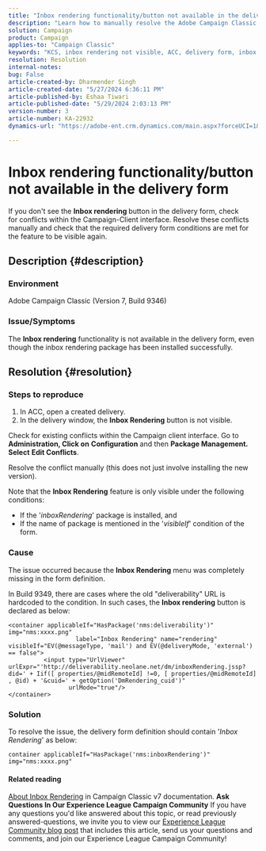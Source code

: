 ```yaml
---
title: "Inbox rendering functionality/button not available in the delivery form"
description: "Learn how to manually resolve the Adobe Campaign Classic issue where the Inbox Rendering button is not visible in the delivery form. Check for conflicts."
solution: Campaign
product: Campaign
applies-to: "Campaign Classic"
keywords: "KCS, inbox rendering not visible, ACC, delivery form, inbox rendering"
resolution: Resolution
internal-notes: 
bug: False
article-created-by: Dharmender Singh
article-created-date: "5/27/2024 6:36:11 PM"
article-published-by: Eshaa Tiwari
article-published-date: "5/29/2024 2:03:13 PM"
version-number: 3
article-number: KA-22932
dynamics-url: "https://adobe-ent.crm.dynamics.com/main.aspx?forceUCI=1&pagetype=entityrecord&etn=knowledgearticle&id=eb45a5fc-571c-ef11-840a-6045bd06eea5"

---
```

# Inbox rendering functionality/button not available in the delivery form


If you don't see the <b>Inbox rendering </b>button in the delivery form, check for conflicts within the Campaign-Client interface. Resolve these conflicts manually and check that the required delivery form conditions are met for the feature to be visible again.

## Description {#description}


### Environment

Adobe Campaign Classic (Version 7, Build 9346)

### Issue/Symptoms

The <b>Inbox rendering</b> functionality is not available in the delivery form, even though the inbox rendering package has been installed successfully.




## Resolution {#resolution}


### Steps to reproduce

1. In ACC, open a created delivery.
2. In the delivery window, the <b>Inbox Rendering</b> button is not visible.


Check for existing conflicts within the Campaign client interface. Go to <b>Administration, Click on</b> <b>Configuration</b> and then <b>Package Management. Select</b> <b>Edit Conflicts</b>.

Resolve the conflict manually (this does not just involve installing the new version).

Note that the <b>Inbox Rendering</b> feature is only visible under the following conditions:

- If the '*inboxRendering*' package is installed, and
- If the name of package is mentioned in the '*visibleIf*' condition of the form.


### Cause

The issue occurred because the <b>Inbox Rendering</b> menu was completely missing in the form definition.

In Build 9349, there are cases where the old "deliverability" URL is hardcoded to the condition. In such cases, the <b>Inbox rendering</b> button is declared as below:


```
<container applicableIf="HasPackage('nms:deliverability')" img="nms:xxxx.png"
                   label="Inbox Rendering" name="rendering" visibleIf="EV(@messageType, 'mail') and EV(@deliveryMode, 'external') == false">
          <input type="UrlViewer" urlExpr="'http://deliverability.neolane.net/dm/inboxRendering.jssp?did=' + Iif([ properties/@midRemoteId] !=0, [ properties/@midRemoteId] , @id) + '&cuid=' + getOption('DmRendering_cuid')"
                 urlMode="true"/>
</container>
```


### Solution

To resolve the issue, the delivery form definition should contain '*Inbox Rendering*' as below:


```
container applicableIf="HasPackage('nms:inboxRendering')" img="nms:xxxx.png"
```


#### <b>Related reading</b> 

[About Inbox Rendering](https://experienceleague.adobe.com/docs/campaign-classic/using/sending-messages/deliverability-management/inbox-rendering.html?lang=en#about-inbox-rendering) in Campaign Classic v7 documentation.
<b>Ask Questions In Our Experience League Campaign Community</b>
If you have any questions you'd like answered about this topic, or read previously answered-questions, we invite you to view our [Experience League Community blog post](https://experienceleaguecommunities.adobe.com/t5/adobe-campaign-classic-blogs/introducing-top-kcs-articles-curated-for-your-troubleshooting/bc-p/672426#M132 "Follow link") that includes this article, send us your questions and comments, and join our Experience League Campaign Community!
